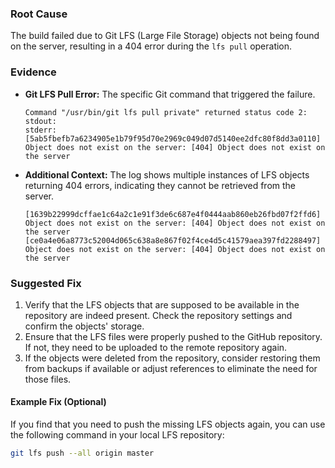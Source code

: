 ### Root Cause
The build failed due to Git LFS (Large File Storage) objects not being found on the server, resulting in a 404 error during the `lfs pull` operation.

### Evidence
*   **Git LFS Pull Error:** The specific Git command that triggered the failure.

    ```
    Command "/usr/bin/git lfs pull private" returned status code 2:
    stdout:
    stderr: [5ab5fbefb7a6234905e1b79f95d70e2969c049d07d5140ee2dfc80f8dd3a0110] Object does not exist on the server: [404] Object does not exist on the server
    ```

*   **Additional Context:** The log shows multiple instances of LFS objects returning 404 errors, indicating they cannot be retrieved from the server.

    ```
    [1639b22999dcffae1c64a2c1e91f3de6c687e4f0444aab860eb26fbd07f2ffd6] Object does not exist on the server: [404] Object does not exist on the server
    [ce0a4e06a8773c52004d065c638a8e867f02f4ce4d5c41579aea397fd2288497] Object does not exist on the server: [404] Object does not exist on the server
    ```

### Suggested Fix
1.  Verify that the LFS objects that are supposed to be available in the repository are indeed present. Check the repository settings and confirm the objects' storage.
2.  Ensure that the LFS files were properly pushed to the GitHub repository. If not, they need to be uploaded to the remote repository again.
3.  If the objects were deleted from the repository, consider restoring them from backups if available or adjust references to eliminate the need for those files.

#### Example Fix (Optional)
If you find that you need to push the missing LFS objects again, you can use the following command in your local LFS repository:
```bash
git lfs push --all origin master
```

